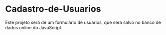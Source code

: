 # Cadastro-de-Usuarios
Este projeto será de um formulário de usuários, que será salvo no banco de dados online do JavaScript. 
